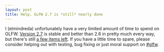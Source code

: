 ```yaml
---
layout: post
title: Help, GLFW 2.7 is *still* nearly done
---
```


I (elmindreda) unfortunately have a very limited amount of time to spend
on GLFW.
[Version 2.7](http://glfw.svn.sourceforge.net/viewvc/glfw/trunk/)
is stable and better than 2.6 in pretty much every way, but there's still
[a few items left](http://wiki.glfw.org/wiki/TODO_for_GLFW_2.7).
If you have a little time to spare, please consider helping out with testing,
bug fixing or just moral support on [#glfw](community.html).